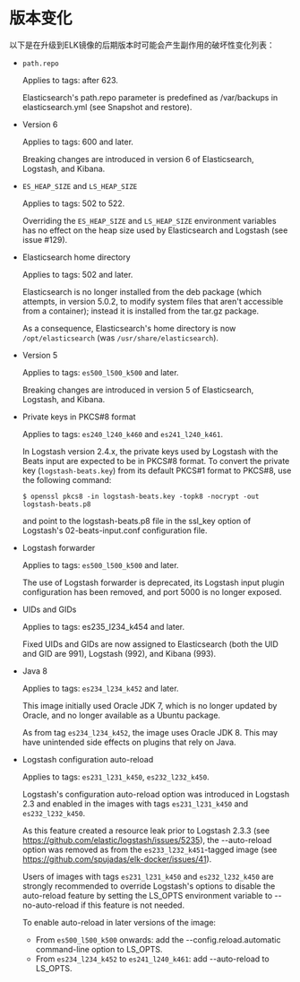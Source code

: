 # 版本变化

以下是在升级到ELK镜像的后期版本时可能会产生副作用的破坏性变化列表：

- `path.repo`

    Applies to tags: after 623.

    Elasticsearch's path.repo parameter is predefined as /var/backups in elasticsearch.yml (see Snapshot and restore).

- Version 6

    Applies to tags: 600 and later.

    Breaking changes are introduced in version 6 of Elasticsearch, Logstash, and Kibana.

- `ES_HEAP_SIZE` and `LS_HEAP_SIZE`

    Applies to tags: 502 to 522.

    Overriding the `ES_HEAP_SIZE` and `LS_HEAP_SIZE` environment variables has no effect on the heap size used by Elasticsearch and Logstash (see issue #129).

- Elasticsearch home directory

    Applies to tags: 502 and later.

    Elasticsearch is no longer installed from the deb package (which attempts, in version 5.0.2, to modify system files that aren't accessible from a container); instead it is installed from the tar.gz package.

    As a consequence, Elasticsearch's home directory is now `/opt/elasticsearch` (was `/usr/share/elasticsearch`).

- Version 5

    Applies to tags: `es500_l500_k500` and later.

    Breaking changes are introduced in version 5 of Elasticsearch, Logstash, and Kibana.

- Private keys in PKCS#8 format

    Applies to tags: `es240_l240_k460` and `es241_l240_k461`.

    In Logstash version 2.4.x, the private keys used by Logstash with the Beats input are expected to be in PKCS#8 format. To convert the private key (`logstash-beats.key`) from its default PKCS#1 format to PKCS#8, use the following command:

    `$ openssl pkcs8 -in logstash-beats.key -topk8 -nocrypt -out logstash-beats.p8`

    and point to the logstash-beats.p8 file in the ssl_key option of Logstash's 02-beats-input.conf configuration file.

- Logstash forwarder

    Applies to tags: `es500_l500_k500` and later.

    The use of Logstash forwarder is deprecated, its Logstash input plugin configuration has been removed, and port 5000 is no longer exposed.

- UIDs and GIDs

    Applies to tags: es235_l234_k454 and later.

    Fixed UIDs and GIDs are now assigned to Elasticsearch (both the UID and GID are 991), Logstash (992), and Kibana (993).

- Java 8

    Applies to tags: `es234_l234_k452` and later.

    This image initially used Oracle JDK 7, which is no longer updated by Oracle, and no longer available as a Ubuntu package.

    As from tag `es234_l234_k452`, the image uses Oracle JDK 8. This may have unintended side effects on plugins that rely on Java.

- Logstash configuration auto-reload

    Applies to tags: `es231_l231_k450`, `es232_l232_k450`.

    Logstash's configuration auto-reload option was introduced in Logstash 2.3 and enabled in the images with tags `es231_l231_k450` and `es232_l232_k450`.

    As this feature created a resource leak prior to Logstash 2.3.3 (see https://github.com/elastic/logstash/issues/5235), the --auto-reload option was removed as from the `es233_l232_k451`-tagged image (see https://github.com/spujadas/elk-docker/issues/41).

    Users of images with tags `es231_l231_k450` and `es232_l232_k450` are strongly recommended to override Logstash's options to disable the auto-reload feature by setting the LS_OPTS environment variable to --no-auto-reload if this feature is not needed.

    To enable auto-reload in later versions of the image:

    - From `es500_l500_k500` onwards: add the --config.reload.automatic command-line option to LS_OPTS.
    - From `es234_l234_k452` to `es241_l240_k461`: add --auto-reload to LS_OPTS.